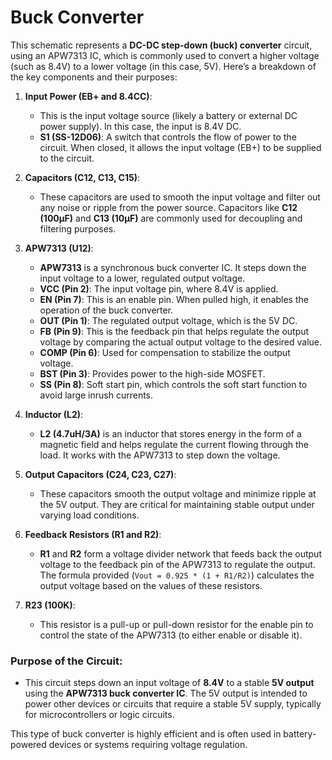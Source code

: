 # Buck Converter

This schematic represents a **DC-DC step-down (buck) converter** circuit, using an APW7313 IC, which is commonly used to convert a higher voltage (such as 8.4V) to a lower voltage (in this case, 5V). Here’s a breakdown of the key components and their purposes:

1. **Input Power (EB+ and 8.4CC)**:
   - This is the input voltage source (likely a battery or external DC power supply). In this case, the input is 8.4V DC.
   - **S1 (SS-12D06)**: A switch that controls the flow of power to the circuit. When closed, it allows the input voltage (EB+) to be supplied to the circuit.

2. **Capacitors (C12, C13, C15)**:
   - These capacitors are used to smooth the input voltage and filter out any noise or ripple from the power source. Capacitors like **C12 (100µF)** and **C13 (10µF)** are commonly used for decoupling and filtering purposes.

3. **APW7313 (U12)**:
   - **APW7313** is a synchronous buck converter IC. It steps down the input voltage to a lower, regulated output voltage.
   - **VCC (Pin 2)**: The input voltage pin, where 8.4V is applied.
   - **EN (Pin 7)**: This is an enable pin. When pulled high, it enables the operation of the buck converter.
   - **OUT (Pin 1)**: The regulated output voltage, which is the 5V DC.
   - **FB (Pin 9)**: This is the feedback pin that helps regulate the output voltage by comparing the actual output voltage to the desired value.
   - **COMP (Pin 6)**: Used for compensation to stabilize the output voltage.
   - **BST (Pin 3)**: Provides power to the high-side MOSFET.
   - **SS (Pin 8)**: Soft start pin, which controls the soft start function to avoid large inrush currents.

4. **Inductor (L2)**:
   - **L2 (4.7uH/3A)** is an inductor that stores energy in the form of a magnetic field and helps regulate the current flowing through the load. It works with the APW7313 to step down the voltage.

5. **Output Capacitors (C24, C23, C27)**:
   - These capacitors smooth the output voltage and minimize ripple at the 5V output. They are critical for maintaining stable output under varying load conditions.

6. **Feedback Resistors (R1 and R2)**:
   - **R1** and **R2** form a voltage divider network that feeds back the output voltage to the feedback pin of the APW7313 to regulate the output. The formula provided (`Vout = 0.925 * (1 + R1/R2)`) calculates the output voltage based on the values of these resistors.

7. **R23 (100K)**:
   - This resistor is a pull-up or pull-down resistor for the enable pin to control the state of the APW7313 (to either enable or disable it).

### Purpose of the Circuit:
- This circuit steps down an input voltage of **8.4V** to a stable **5V output** using the **APW7313 buck converter IC**. The 5V output is intended to power other devices or circuits that require a stable 5V supply, typically for microcontrollers or logic circuits.

This type of buck converter is highly efficient and is often used in battery-powered devices or systems requiring voltage regulation.